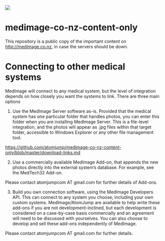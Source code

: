 <img src="https://atomjump.com/images/logo80.png">



# medimage-co-nz-content-only
This repository is a public copy of the important content on http://medimage.co.nz,  in case the servers should be down.



# Connecting to other medical systems

MedImage will connect to any medical system, but the level of integration depends on how closely you want the systems to link. There are three main options

1. Use the MedImage Server software as-is. Provided that the medical system has one particular folder that handles photos, you can enter this folder when you are installing MedImage Server. This is a file-level integration, and the photos will appear as .jpg files within that target folder, accessible to Windows Explorer or any other file management tool.

https://github.com/atomjump/medimage-co-nz-content-only/blob/master/download-links.md

2. Use a commercially available MedImage Add-on, that appends the new photos directly into the external system’s database. For example, see the MedTech32 Add-on.

Please contact atomjumpcom AT gmail.com for further details of Add-ons.

3. Build you own connection software, using the MedImage Developers API. This can connect to any system you choose, including your own custom systems. MedImage/AtomJump are available to help write these add-ons if you are not development-inclined, but each development is considered on a case-by-case basis commercially and an agreement will need to be discussed with yourselves. You can also choose to develop and sell these add-ons independently of MedImage.

Please contact atomjumpcom AT gmail.com for further details.